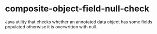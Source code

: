# composite-object-field-null-check
Java utility that checks whether an annotated data object has some fields populated otherwise it is overwritten with null.
